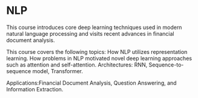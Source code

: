 # NLP


This course introduces core deep learning techniques used in modern natural language processing and visits recent advances in financial document analysis.

This course covers the following topics:
How NLP utilizes representation learning.
How problems in NLP motivated novel deep learning approaches such as attention and self-attention.
Architectures: RNN, Sequence-to-sequence model, Transformer.

Applications:Financial Document Analysis, Question Answering, and Information Extraction.
